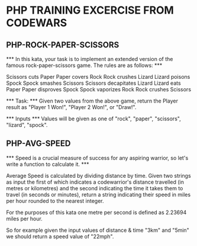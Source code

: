 # PHP TRAINING EXCERCISE FROM CODEWARS

## PHP-ROCK-PAPER-SCISSORS

*** In this kata, your task is to implement an extended version of the famous rock-paper-scissors game. The rules are as follows: ***

Scissors cuts Paper
Paper covers Rock
Rock crushes Lizard
Lizard poisons Spock
Spock smashes Scissors
Scissors decapitates Lizard
Lizard eats Paper
Paper disproves Spock
Spock vaporizes Rock
Rock crushes Scissors

*** Task: ***
Given two values from the above game, return the Player result as "Player 1 Won!", "Player 2 Won!", or "Draw!".

*** Inputs ***
Values will be given as one of "rock", "paper", "scissors", "lizard", "spock".

## PHP-AVG-SPEED

*** Speed is a crucial measure of success for any aspiring warrior, so let's write a function to calculate it. ***

Average Speed is calculated by dividing distance by time. Given two strings as input the first of which indicates a codewarrior's distance travelled (in metres or kilometres) and the second indicating the time it takes them to travel (in seconds or minutes), return a string indicating their speed in miles per hour rounded to the nearest integer.

For the purposes of this kata one metre per second is defined as 2.23694 miles per hour.

So for example given the input values of distance & time "3km" and "5min" we should return a speed value of "22mph".

